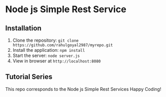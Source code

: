 # Node js Simple Rest Service

## Installation

1. Clone the repository: `git clone https://github.com/rahulgoyal2987/myrepo.git`
2. Install the application: `npm install`
3. Start the server: `node server.js`
4. View in browser at `http://localhost:8080`

## Tutorial Series

This repo corresponds to the Node js Simple Rest Services
Happy Coding!
